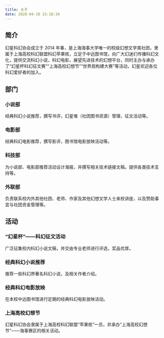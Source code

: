 ```yaml
---
title: 关于
date: 2020-04-10 15:18:34
---
```


## 简介

幻星科幻协会成立于 2014 年春，是上海海事大学唯一的校级幻想文学类社团，隶属于上海高校科幻联盟科幻苹果核，立足于中远图书馆，向广大幻迷们传播科幻文化，提供交流科幻小说，科幻电影，展望先进技术的幻想平台，同时主办与承办了“幻星杯科幻征文赛”“上海高校幻想节”“世界观构建大赛”等活动，幻星欢迎各位科幻爱好者的加入。

## 部门

### 小说部

经典科幻小说推荐，撰写书评，幻星堆（社团图书资源）管理，征文活动等。

### 电影部

经典科幻电影推荐，撰写影评，图书馆电影放映活动等。

### 科技部

为小说部、电影部推荐活动设计海报，并撰写相关技术链接文稿。提供各类技术支持等。

### 外联部

负责联系校内外其他社团、老师、作家及其他幻想文学人士来校讲座，以及赞助事宜与社团资金管理等。

## 活动

### “幻星杯”——科幻征文活动

广泛征集校内科幻小说文稿，并交由专业老师进行评选，奖品优厚。

### 经典科幻小说推荐

推荐一些科幻界著名科幻小说，及相关作者介绍。

### 经典科幻电影放映

在本校中远图书馆进行定期的经典科幻电影放映活动。

### 上海高校幻想节

幻星科幻协会隶属于上海高校科幻联盟“苹果核”一员，并承办“上海高校幻想节”——海事赛区的相关活动。
